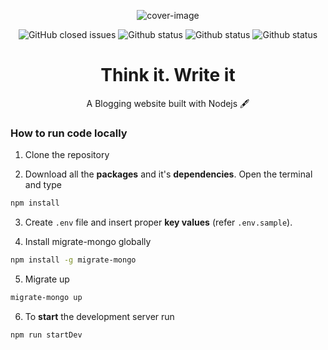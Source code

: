 <p align="center">
  <img alt="cover-image" src="./public/img/coverImage.svg">
</p>
<p align="center">
  <img alt="GitHub closed issues" src="https://img.shields.io/github/issues-closed/tanmayc07/Blog-App?color=Blue">

  <img alt="Github status" src="https://img.shields.io/badge/status-In Progress-brightgreen">

  <img alt="Github status" src="https://img.shields.io/badge/Nodejs->=12.0.0-brightgreen">

  <img alt="Github status" src="https://img.shields.io/badge/license-MIT-brightgreen">
</p>
<p>
  <h1 align="center">Think it. Write it</h1>
 <p align="center">A Blogging website built with Nodejs 🖋️</p>
</p>



### **How to run code locally**

1. Clone the repository

2. Download all the **packages** and it's **dependencies**. Open the terminal and type

```bash
npm install
```

3. Create `.env` file and insert proper **key values** (refer `.env.sample`).

4. Install migrate-mongo globally

```bash
npm install -g migrate-mongo
``` 
5. Migrate up

```bash
migrate-mongo up
```

6. To **start** the development server run

```bash
npm run startDev
```


<!-- [![Generic badge](https://img.shields.io/badge/Status-In_Progress-green.svg)](https://shields.io/) -->

<!-- [![GitHub license](https://img.shields.io/github/license/Naereen/StrapDown.js.svg)](https://github.com/Naereen/StrapDown.js/blob/master/LICENSE) -->
